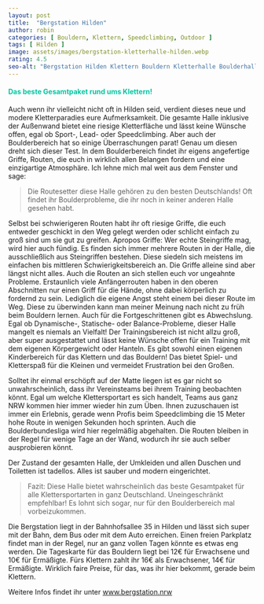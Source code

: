 ```yaml
---
layout: post
title:  "Bergstation Hilden"
author: robin
categories: [ Bouldern, Klettern, Speedclimbing, Outdoor ]
tags: [ Hilden ]
image: assets/images/bergstation-kletterhalle-hilden.webp
rating: 4.5
seo-alt: "Bergstation Hilden Klettern Bouldern Kletterhalle Boulderhalle Boulderbundesliga Wettbewerb Wettkampf Indoor Outdoor"
---
```

#### <span style="color:#00c5a1">Das beste Gesamtpaket rund ums Klettern!</span>
Auch wenn ihr vielleicht nicht oft in Hilden seid, verdient dieses neue und modere Kletterparadies eure Aufmerksamkeit. Die gesamte Halle inklusive der Außenwand bietet eine riesige Kletterfläche und lässt keine Wünsche offen, egal ob Sport-, Lead- oder Speedclimbing. Aber auch der Boulderbereich hat so einige Überraschungen parat! Genau um diesen dreht sich dieser Test. In dem Boulderbereich findet ihr eigens angefertige Griffe, Routen, die euch in wirklich allen Belangen fordern und eine einzigartige Atmosphäre. Ich lehne mich mal weit aus dem Fenster und sage: 
>Die Routesetter diese Halle gehören zu den besten Deutschlands! Oft findet ihr Boulderprobleme, die ihr noch in keiner anderen Halle gesehen habt. 

Selbst bei schwierigeren Routen habt ihr oft riesige Griffe, die euch entweder geschickt in den Weg gelegt werden oder schlicht einfach zu groß sind um sie gut zu greifen. Apropos Griffe: Wer echte Steingriffe mag, wird hier auch fündig. Es finden sich immer mehrere Routen in der Halle, die ausschließlich aus Steingriffen bestehen. Diese siedeln sich meistens im einfachen bis mittleren Schwierigkeitsbereich an. Die Griffe alleine sind aber längst nicht alles. Auch die Routen an sich stellen euch vor ungeahnte Probleme. Erstaunlich viele Anfängerrouten haben in den oberen Abschnitten nur einen Griff für die Hände, ohne dabei körperlich zu fordernd zu sein. Lediglich die eigene Angst steht einem bei dieser Route im Weg. Diese zu überwinden kann man meiner Meinung nach nicht zu früh beim Bouldern lernen. Auch für die Fortgeschrittenen gibt es Abwechslung. Egal ob Dynamische-, Statische- oder Balance-Probleme, dieser Halle mangelt es niemals an Vielfalt! Der Trainingsbereich ist nicht allzu groß, aber super ausgestattet und lässt keine Wünsche offen für ein Training mit dem eigenen Körpergewicht oder Hanteln. Es gibt sowohl einen eigenen Kinderbereich für das Klettern und das Bouldern! Das bietet Spiel- und Kletterspaß für die Kleinen und vermeidet Frustration bei den Großen.

Solltet ihr einmal erschöpft auf der Matte liegen ist es gar nicht so unwahrscheinlich, dass ihr Vereinsteams bei ihrem Training beobachten könnt. Egal um welche Klettersportart es sich handelt, Teams aus ganz NRW kommen hier immer wieder hin zum Üben. Ihnen zuzuschauen ist immer ein Erlebnis, gerade wenn Profis beim Speedclimbing die 15 Meter hohe Route in wenigen Sekunden hoch sprinten. Auch die Boulderbundesliga wird hier regelmäßig abgehalten. Die Routen bleiben in der Regel für wenige Tage an der Wand, wodurch ihr sie auch selber ausprobieren könnt.

Der Zustand der gesamten Halle, der Umkleiden und allen Duschen und Toiletten ist tadellos. Alles ist sauber und modern eingerichtet. 
>Fazit: Diese Halle bietet wahrscheinlich das beste Gesamtpaket für alle Klettersportarten in ganz Deutschland. Uneingeschränkt empfehlbar! Es lohnt sich sogar, nur für den Boulderbereich mal vorbeizukommen. 

Die Bergstation liegt in der Bahnhofsallee 35 in Hilden und lässt sich super mit der Bahn, dem Bus oder mit dem Auto erreichen. Einen freien Parkplatz findet man in der Regel, nur an ganz vollen Tagen könnte es etwas eng werden. Die Tageskarte für das Bouldern liegt bei 12€ für Erwachsene und 10€ für Ermäßigte. Fürs Klettern zahlt ihr 16€ als Erwachsener, 14€ für Ermäßigte. Wirklich faire Preise, für das, was ihr hier bekommt, gerade beim Klettern.

Weitere Infos findet ihr unter <a href="https://bergstation.nrw/" target="_blank">www.bergstation.nrw</a>
